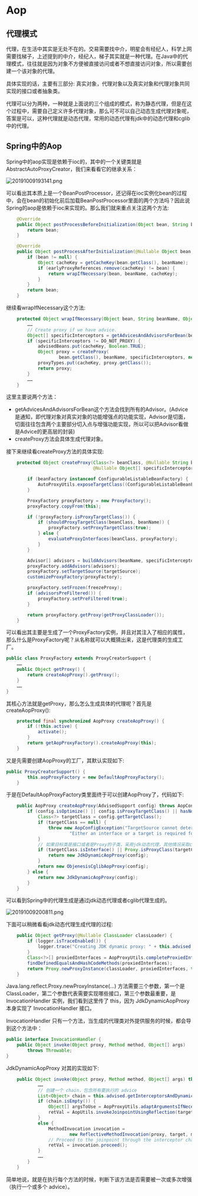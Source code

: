 # Aop

## 代理模式

代理，在生活中其实是无处不在的。交易需要找中介，明星会有经纪人，科学上网需要找梯子，上述提到的中介，经纪人，梯子其实就是一种代理。在Java中的代理模式，往往就是因为对象不方便被直接访问或者不想直接访问对象，所以需要创建一个该对象的代理。

具体实现的话，主要有三部分: 真实对象，代理对象以及真实对象和代理对象共同实现的接口或者抽象类。

代理可以分为两种，一种就是上面说的三个组成的模式，称为静态代理，但是在这个过程中，需要自己定义许多代理对象，那么可不可以自己动态生成代理对象呢，答案是可以，这种代理就是动态代理，常用的动态代理有jdk中的动态代理和cglib中的代理。

## Spring中的Aop

Spring中的aop实现是依赖于ioc的，其中的一个关键类就是AbstractAutoProxyCreator，我们来看看它的继承关系：

![20191009193141.png](https://repositoryimage.oss-cn-shanghai.aliyuncs.com/img/20191009193141.png)

可以看出其本质上是一个BeanPostProcessor，还记得在ioc实例化bean的过程中，会在bean的初始化前后加载BeanPostProcessor里面的两个方法吗？因此说Spring的aop是依赖于ioc来实现的。那么我们就来重点关注这两个方法:

```java
	@Override
	public Object postProcessBeforeInitialization(Object bean, String beanName) {
		return bean;
	}

	@Override
	public Object postProcessAfterInitialization(@Nullable Object bean, String beanName) {
		if (bean != null) {
			Object cacheKey = getCacheKey(bean.getClass(), beanName);
			if (earlyProxyReferences.remove(cacheKey) != bean) {
				return wrapIfNecessary(bean, beanName, cacheKey);
			}
		}
		return bean;
	}
```
继续看wrapIfNecessary这个方法:
```java
	protected Object wrapIfNecessary(Object bean, String beanName, Object cacheKey) {
        ……
		// Create proxy if we have advice.
		Object[] specificInterceptors = getAdvicesAndAdvisorsForBean(bean.getClass(), beanName, null);
		if (specificInterceptors != DO_NOT_PROXY) {
			advisedBeans.put(cacheKey, Boolean.TRUE);
			Object proxy = createProxy(
					bean.getClass(), beanName, specificInterceptors, new SingletonTargetSource(bean));
			proxyTypes.put(cacheKey, proxy.getClass());
			return proxy;
		}
        ……
	}
```
这里主要说两个方法：
- getAdvicesAndAdvisorsForBean这个方法会找到所有的Advisor。(Advice是通知，即代理对象对真实对象的功能增强点的功能实现，Advisor是切面，切面往往包含两个主要部分切入点与增强功能实现，所以可以把Advisor看做是Advice的更高层的封装)
- createProxy方法会具体生成代理对象。

接下来继续看createProxy方法的具体实现:
```java
	protected Object createProxy(Class<?> beanClass, @Nullable String beanName,
								 @Nullable Object[] specificInterceptors, TargetSource targetSource) {

		if (beanFactory instanceof ConfigurableListableBeanFactory) {
			AutoProxyUtils.exposeTargetClass((ConfigurableListableBeanFactory) beanFactory, beanName, beanClass);
		}

		ProxyFactory proxyFactory = new ProxyFactory();
		proxyFactory.copyFrom(this);

		if (!proxyFactory.isProxyTargetClass()) {
			if (shouldProxyTargetClass(beanClass, beanName)) {
				proxyFactory.setProxyTargetClass(true);
			} else {
				evaluateProxyInterfaces(beanClass, proxyFactory);
			}
		}

		Advisor[] advisors = buildAdvisors(beanName, specificInterceptors);
		proxyFactory.addAdvisors(advisors);
		proxyFactory.setTargetSource(targetSource);
		customizeProxyFactory(proxyFactory);

		proxyFactory.setFrozen(freezeProxy);
		if (advisorsPreFiltered()) {
			proxyFactory.setPreFiltered(true);
		}

		return proxyFactory.getProxy(getProxyClassLoader());
	}
```

可以看出其主要是生成了一个ProxyFactory实例，并且对其注入了相应的属性，那么什么是ProxyFactory呢？从名称就可以大概猜出来，这是代理类的生成工厂。

```java
public class ProxyFactory extends ProxyCreatorSupport {
    ……
	public Object getProxy() {
		return createAopProxy().getProxy();
	}
    ……
}
```

其核心方法就是getProxy，那么怎么生成具体的代理呢？首先是createAopProxy():

```java
	protected final synchronized AopProxy createAopProxy() {
		if (!this.active) {
			activate();
		}
		return getAopProxyFactory().createAopProxy(this);
	}
```

又是先需要创建AopProxy的工厂，其默认实现如下:

```java
public ProxyCreatorSupport() {
		this.aopProxyFactory = new DefaultAopProxyFactory();
	}
```

于是在DefaultAopProxyFactory类里面终于可以创建AopProxy了，代码如下:

```java
	public AopProxy createAopProxy(AdvisedSupport config) throws AopConfigException {
		if (config.isOptimize() || config.isProxyTargetClass() || hasNoUserSuppliedProxyInterfaces(config)) {
			Class<?> targetClass = config.getTargetClass();
			if (targetClass == null) {
				throw new AopConfigException("TargetSource cannot determine target class: " +
						"Either an interface or a target is required for proxy creation.");
			}
			// 如果目标类是接口或者是Proxy的子类，采用jdk动态代理，其他情况采取cglib代理
			if (targetClass.isInterface() || Proxy.isProxyClass(targetClass)) {
				return new JdkDynamicAopProxy(config);
			}
			return new ObjenesisCglibAopProxy(config);
		} else {
			return new JdkDynamicAopProxy(config);
		}
	}
```

可以看到Spring中的代理生成是通过jdk动态代理或者cglib代理生成的。

![20191009200811.png](https://repositoryimage.oss-cn-shanghai.aliyuncs.com/img/20191009200811.png)

下面可以稍微看看jdk动态代理生成代理的过程:

```java
	public Object getProxy(@Nullable ClassLoader classLoader) {
		if (logger.isTraceEnabled()) {
			logger.trace("Creating JDK dynamic proxy: " + this.advised.getTargetSource());
		}
		Class<?>[] proxiedInterfaces = AopProxyUtils.completeProxiedInterfaces(this.advised, true);
		findDefinedEqualsAndHashCodeMethods(proxiedInterfaces);
		return Proxy.newProxyInstance(classLoader, proxiedInterfaces, this);
	}
```
Java.lang.reflect.Proxy.newProxyInstance(…) 方法需要三个参数，第一个是 ClassLoader，第二个参数代表需要实现哪些接口，第三个参数最重要，是 InvocationHandler 实例，我们看到这里传了 this，因为 JdkDynamicAopProxy 本身实现了 InvocationHandler 接口。

InvocationHandler 只有一个方法，当生成的代理类对外提供服务的时候，都会导到这个方法中：

```java
public interface InvocationHandler {
    public Object invoke(Object proxy, Method method, Object[] args)
        throws Throwable;
}
```

JdkDynamicAopProxy 对其的实现如下:

```java
	public Object invoke(Object proxy, Method method, Object[] args) throws Throwable {
            ……
			// 创建一个 chain，包含所有要执行的 advice
			List<Object> chain = this.advised.getInterceptorsAndDynamicInterceptionAdvice(method, targetClass);
			if (chain.isEmpty()) {
				Object[] argsToUse = AopProxyUtils.adaptArgumentsIfNecessary(method, args);
				retVal = AopUtils.invokeJoinpointUsingReflection(target, method, argsToUse);
			}
			else {
				MethodInvocation invocation =
						new ReflectiveMethodInvocation(proxy, target, method, args, targetClass, chain);
				// Proceed to the joinpoint through the interceptor chain.
				retVal = invocation.proceed();
			}
            ……
		}
	}
```

简单地说，就是在执行每个方法的时候，判断下该方法是否需要被一次或多次增强（执行一个或多个 advice）。